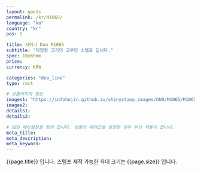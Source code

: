 ```yaml
---
layout: goods
permalink: /kr/M1065/
language: "ko"
country: "kr"
pos: 5

title: 샤이니 Duo M1065
subtitle: "다양한 크기의 고무인 스템프 입니다."
spec: 10x65mm
price:
currency: KRW

categories: "duo_line"
type: rect

# 상품이미지 정보
images1: "https://infohojin.github.io/shinystamp_images/DUO/M1065/M1065_1.jpg"
images2:
details1:
details2:    

# SEO 메타설정을 정의 합니다. 상품의 메타값을 설정한 경우 우선 적용이 됩니다.
meta_title: 
meta_description:
meta_keyword:
---
```


{{page.title}} 입니다. 스템프 제작 가능한 최대 크기는 {{page.size}} 입니다.